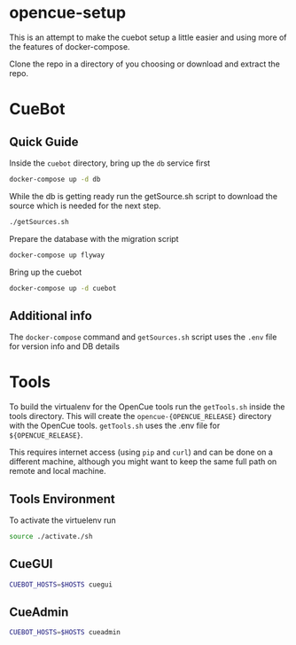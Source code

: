 # opencue-setup

This is an attempt to make the cuebot setup a little easier and using more of the features of docker-compose.

Clone the repo in a directory of you choosing or download and extract the repo.

# CueBot #

## Quick Guide ##

Inside the `cuebot` directory, bring up the `db` service first
```bash
docker-compose up -d db
```

While the db is getting ready run the getSource.sh script to download the source which is needed for the next step.
```bash
./getSources.sh
```

Prepare the database with the migration script
```bash
docker-compose up flyway
```

Bring up the cuebot
```bash
docker-compose up -d cuebot
```

## Additional info ##

The `docker-compose` command and `getSources.sh` script uses the `.env` file for version info and DB details


# Tools #

To build the virtualenv for the OpenCue tools run the `getTools.sh` inside the tools directory. This will create the `opencue-{OPENCUE_RELEASE}` directory with the OpenCue tools. `getTools.sh` uses the .env file for `${OPENCUE_RELEASE}`.

This requires internet access (using `pip` and `curl`) and can be done on a different machine, although you might want to keep the same full path on remote and local machine.

## Tools Environment ##

To activate the virtuelenv run
```bash
source ./activate./sh
```

## CueGUI ##

```bash
CUEBOT_HOSTS=$HOSTS cuegui
```

## CueAdmin ##

```bash
CUEBOT_HOSTS=$HOSTS cueadmin
```

